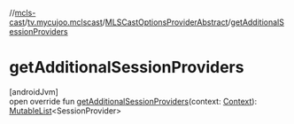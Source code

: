 //[mcls-cast](../../../index.md)/[tv.mycujoo.mclscast](../index.md)/[MLSCastOptionsProviderAbstract](index.md)/[getAdditionalSessionProviders](get-additional-session-providers.md)

# getAdditionalSessionProviders

[androidJvm]\
open override fun [getAdditionalSessionProviders](get-additional-session-providers.md)(context: [Context](https://developer.android.com/reference/kotlin/android/content/Context.html)): [MutableList](https://kotlinlang.org/api/latest/jvm/stdlib/kotlin.collections/-mutable-list/index.html)&lt;SessionProvider&gt;
